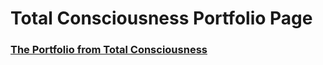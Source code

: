 # Total Consciousness Portfolio Page

### [The Portfolio from Total Consciousness](https://totalconsciousness.github.io/total-consciousness-portfolio-page/)
